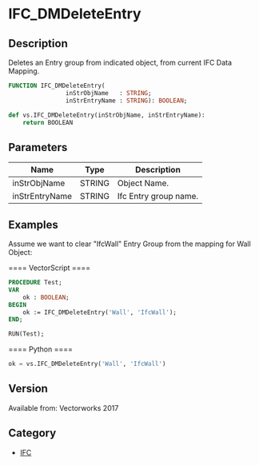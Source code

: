 # IFC_DMDeleteEntry

## Description
Deletes an Еntry group from indicated object, from current IFC Data Mapping.

```pascal
FUNCTION IFC_DMDeleteEntry(
				inStrObjName   : STRING;
				inStrEntryName : STRING): BOOLEAN;
```

```python
def vs.IFC_DMDeleteEntry(inStrObjName, inStrEntryName):
    return BOOLEAN
```

## Parameters
|Name|Type|Description|
|---|---|---|
|inStrObjName|STRING|Object Name.|
|inStrEntryName|STRING|Ifc Entry group name.|

## Examples
Assume we want to clear "IfcWall" Entry Group from the mapping for Wall Object:

==== VectorScript ====
```pascal
PROCEDURE Test;
VAR
	ok : BOOLEAN;
BEGIN
	ok := IFC_DMDeleteEntry('Wall', 'IfcWall');
END;

RUN(Test);
```
==== Python ====
```python
ok = vs.IFC_DMDeleteEntry('Wall', 'IfcWall')
```

## Version
Available from: Vectorworks 2017

## Category
* [IFC](../Categories/IFC.md)
